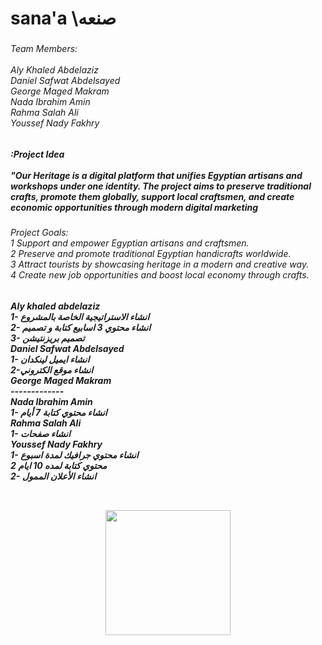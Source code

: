 <h1 align="left">sana'a  \صنعه</h1>

###

<h6 align="left">Team Members:<br><br>Aly Khaled Abdelaziz <br>Daniel Safwat Abdelsayed<br>George Maged Makram<br>Nada Ibrahim Amin <br>Rahma Salah Ali<br>Youssef Nady Fakhry</h6>

###

<h5 align="left">:Project Idea<br><br>"Our Heritage is a digital platform that unifies Egyptian artisans and workshops under one identity. The project aims to preserve traditional crafts, promote them globally, support local craftsmen, and create economic opportunities through modern digital marketing</h5>

###

<h6 align="left">Project Goals:<br>1 Support and empower Egyptian artisans and craftsmen.<br>2 Preserve and promote traditional Egyptian handicrafts worldwide.<br>3 Attract tourists by showcasing heritage in a modern and creative way.<br>4 Create new job opportunities and boost local economy through crafts.</h6>

###

<h5 align="left">Aly khaled abdelaziz<br>1- انشاء الاستراتيجية الخاصة بالمشروع <br>2- انشاء محتوي 3 اسابيع كتابة و تصميم <br>3- تصميم بريزنتيشن<br>Daniel Safwat Abdelsayed<br>1- انشاء ايميل لينكدان <br>2-انشاء موقع الكتروني <br>George Maged Makram<br>-------------<br>Nada Ibrahim Amin <br>1- انشاء محتوي كتابة 7 أيام<br>Rahma Salah Ali<br>1- انشاء صفحات<br>Youssef Nady Fakhry<br>1- انشاء محتوي جرافيك لمدة اسبوع <br>2 محتوي كتابة لمده 10 ايام<br>2-  انشاء الأعلان الممول</h5>

###

<div align="left">
</div>

###

<div align="center">
  <img height="0" src=""  />
</div>

###

<div align="center">
  <img height="200" src=""  />
</div>

###

<div align="center">
  <img height="1" src=""  />
</div>

###

<div align="center">
  <img height="1" src=""  />
</div>

###

<div align="center">
  <img height="1" src="1"  />
</div>

###
